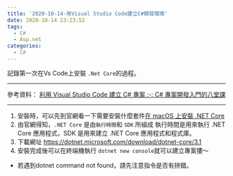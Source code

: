 ```yaml
---
title: '2020-10-14-用Visual Studio Code建立C#開發環境'
date: 2020-10-14 23:23:52
tags:
  - C#
  - Asp.net
categories:
  - C#
---
```

記錄第一次在Vs Code上安裝 `.Net Core`的過程。
<!-- more -->
---
參考資料：
[利用 Visual Studio Code 建立 C# 專案 :-: C# 專案開發入門的八堂課](https://www.youtube.com/watch?v=Mg_MtwKDgek&feature=youtu.be)

---
1. 安裝時，可以先到官網看一下需要安裝什麼套件[在 macOS 上安裝 .NET Core](https://docs.microsoft.com/zh-tw/dotnet/core/install/macos)
2. 由官網得知，`.NET Core` 是由`執行時間`和 `SDK` 所組成
執行時間是用來執行 .NET Core 應用程式，SDK 是用來建立 .NET Core 應用程式和程式庫。
3. 下載網址 https://dotnet.microsoft.com/download/dotnet-core/3.1
4. 安裝完成後可以在終端機執行 
`dotnet new console`就可以建立專案摟～

- 若遇到dotnet command not found，請先注意指令是否有拼錯。




